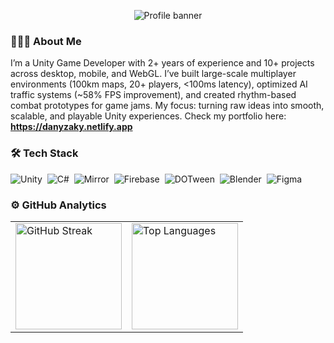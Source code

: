 <!-- Banner -->
<p align="center">
  <img src="https://i.imgur.com/VNP2tTx.gif" alt="Profile banner" />
</p>

### 👨🏻‍💻 About Me

I’m a Unity Game Developer with 2+ years of experience and 10+ projects across desktop, mobile, and WebGL. I’ve built large-scale multiplayer environments (100km maps, 20+ players, <100ms latency), optimized AI traffic systems (~58% FPS improvement), and created rhythm-based combat prototypes for game jams. My focus: turning raw ideas into smooth, scalable, and playable Unity experiences. Check my portfolio here: **https://danyzaky.netlify.app**

### 🛠 Tech Stack

![Unity](https://img.shields.io/badge/-Unity-05122A?style=flat&logo=unity)&nbsp;
![C#](https://img.shields.io/badge/-C%23-05122A?style=flat&logo=csharp)&nbsp;
![Mirror](https://img.shields.io/badge/-Mirror%20Networking-05122A?style=flat)&nbsp;
![Firebase](https://img.shields.io/badge/-Firebase-05122A?style=flat&logo=firebase)&nbsp;
![DOTween](https://img.shields.io/badge/-DOTween-05122A?style=flat)&nbsp;
![Blender](https://img.shields.io/badge/-Blender-05122A?style=flat&logo=blender)&nbsp;
![Figma](https://img.shields.io/badge/-Figma-05122A?style=flat&logo=figma)

### ⚙️ GitHub Analytics

<table align="center">
  <tr>
    <td><img height="170" src="https://github-readme-streak-stats.herokuapp.com?user=danyzaky&theme=tokyonight" alt="GitHub Streak"/></td>
    <td><img height="170" src="https://github-readme-stats-eight-theta.vercel.app/api/top-langs/?username=danyzaky&layout=compact&langs_count=8&theme=tokyonight" alt="Top Languages"/></td>
  </tr>
</table>

